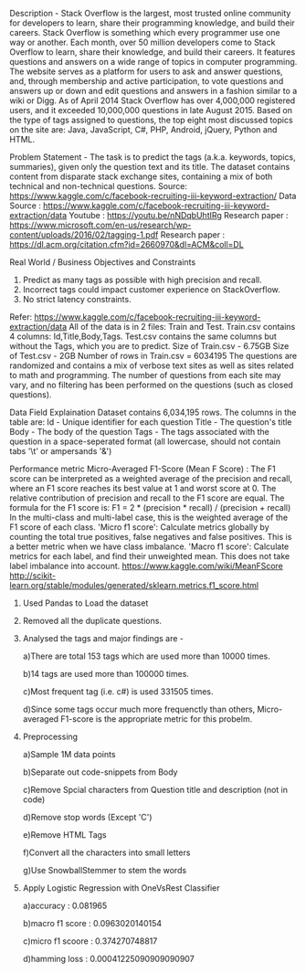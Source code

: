 Description -
Stack Overflow is the largest, most trusted online community for developers to learn, share their programming knowledge, and build their careers.
Stack Overflow is something which every programmer use one way or another. Each month, over 50 million developers come to Stack Overflow to learn, share their knowledge, and build their careers. It features questions and answers on a wide range of topics in computer programming. The website serves as a platform for users to ask and answer questions, and, through membership and active participation, to vote questions and answers up or down and edit questions and answers in a fashion similar to a wiki or Digg. As of April 2014 Stack Overflow has over 4,000,000 registered users, and it exceeded 10,000,000 questions in late August 2015. Based on the type of tags assigned to questions, the top eight most discussed topics on the site are: Java, JavaScript, C#, PHP, Android, jQuery, Python and HTML.

Problem Statement - 
The task is to predict the tags (a.k.a. keywords, topics, summaries), given only the question text and its title. The dataset contains content from disparate stack exchange sites, containing a mix of both technical and non-technical questions.
Source: https://www.kaggle.com/c/facebook-recruiting-iii-keyword-extraction/
Data Source : https://www.kaggle.com/c/facebook-recruiting-iii-keyword-extraction/data
Youtube : https://youtu.be/nNDqbUhtIRg
Research paper : https://www.microsoft.com/en-us/research/wp-content/uploads/2016/02/tagging-1.pdf
Research paper : https://dl.acm.org/citation.cfm?id=2660970&dl=ACM&coll=DL

Real World / Business Objectives and Constraints 
1. Predict as many tags as possible with high precision and recall.
2. Incorrect tags could impact customer experience on StackOverflow.
3. No strict latency constraints.

Refer: https://www.kaggle.com/c/facebook-recruiting-iii-keyword-extraction/data
All of the data is in 2 files: Train and Test.
Train.csv contains 4 columns: Id,Title,Body,Tags.
Test.csv contains the same columns but without the Tags, which you are to predict.
Size of Train.csv - 6.75GB
Size of Test.csv - 2GB
Number of rows in Train.csv = 6034195
The questions are randomized and contains a mix of verbose text sites as well as sites related to math and programming. The number of questions from each site may vary, and no filtering has been performed on the questions (such as closed questions).

Data Field Explaination
Dataset contains 6,034,195 rows. The columns in the table are:
Id - Unique identifier for each question
Title - The question's title
Body - The body of the question
Tags - The tags associated with the question in a space-seperated format (all lowercase, should not contain tabs '\t' or ampersands '&')

Performance metric
Micro-Averaged F1-Score (Mean F Score) : The F1 score can be interpreted as a weighted average of the precision and recall, where an F1 score reaches its best value at 1 and worst score at 0. The relative contribution of precision and recall to the F1 score are equal. The formula for the F1 score is:
F1 = 2 * (precision * recall) / (precision + recall)
In the multi-class and multi-label case, this is the weighted average of the F1 score of each class.
'Micro f1 score':
Calculate metrics globally by counting the total true positives, false negatives and false positives. This is a better metric when we have class imbalance.
'Macro f1 score':
Calculate metrics for each label, and find their unweighted mean. This does not take label imbalance into account.
https://www.kaggle.com/wiki/MeanFScore
http://scikit-learn.org/stable/modules/generated/sklearn.metrics.f1_score.html


1. Used Pandas to Load the dataset
2. Removed all the duplicate questions.
3. Analysed the tags and major findings are - 

    a)There are total 153 tags which are used more than 10000 times.
    
    b)14 tags are used more than 100000 times.
    
    c)Most frequent tag (i.e. c#) is used 331505 times.
    
    d)Since some tags occur much more frequenctly than others, Micro-averaged F1-score is the appropriate metric for this probelm.
4. Preprocessing

    a)Sample 1M data points
    
    b)Separate out code-snippets from Body
    
    c)Remove Spcial characters from Question title and description (not in code)
    
    d)Remove stop words (Except 'C')
    
    e)Remove HTML Tags
    
    f)Convert all the characters into small letters
    
    g)Use SnowballStemmer to stem the words
    
 5. Apply Logistic Regression with OneVsRest Classifier

      a)accuracy : 0.081965
      
      b)macro f1 score : 0.0963020140154
      
      c)micro f1 scoore : 0.374270748817
      
      d)hamming loss : 0.00041225090909090907


